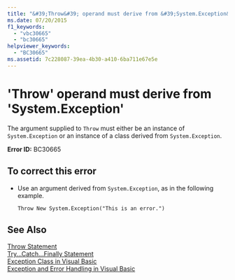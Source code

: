 ```yaml
---
title: "&#39;Throw&#39; operand must derive from &#39;System.Exception&#39;"
ms.date: 07/20/2015
f1_keywords: 
  - "vbc30665"
  - "bc30665"
helpviewer_keywords: 
  - "BC30665"
ms.assetid: 7c228087-39ea-4b30-a410-6ba711e67e5e
---
```

# &#39;Throw&#39; operand must derive from &#39;System.Exception&#39;
The argument supplied to `Throw` must either be an instance of `System.Exception` or an instance of a class derived from `System.Exception`.  
  
 **Error ID:** BC30665  
  
## To correct this error  
  
- Use an argument derived from `System.Exception`, as in the following example.  
  
  ```  
  Throw New System.Exception("This is an error.")  
  ```  
  
## See Also  
 [Throw Statement](../../visual-basic/language-reference/statements/throw-statement.md)  
 [Try...Catch...Finally Statement](../../visual-basic/language-reference/statements/try-catch-finally-statement.md)  
 [Exception Class in Visual Basic](http://msdn.microsoft.com/library/9aac396f-34ca-4afb-8e6c-e523cb690ba9)  
 [Exception and Error Handling in Visual Basic](http://msdn.microsoft.com/library/3e351e73-cf23-40ab-8b60-05794160529e)
